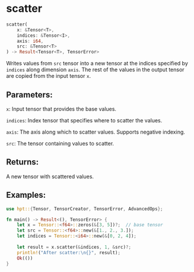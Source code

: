# scatter
```rust
scatter(
    x: &Tensor<T>,
    indices: &Tensor<I>,
    axis: i64,
    src: &Tensor<T>
) -> Result<Tensor<T>, TensorError>
```
Writes values from `src` tensor into a new tensor at the indices specified by `indices` along dimension `axis`. The rest of the values in the output tensor are copied from the input tensor `x`.

## Parameters:
`x`: Input tensor that provides the base values.

`indices`: Index tensor that specifies where to scatter the values.

`axis`: The axis along which to scatter values. Supports negative indexing.

`src`: The tensor containing values to scatter.

## Returns:
A new tensor with scattered values.

## Examples:
```rust
use hpt::{Tensor, TensorCreator, TensorError, AdvancedOps};

fn main() -> Result<(), TensorError> {
    let x = Tensor::<f64>::zeros(&[3, 5])?;  // base tensor
    let src = Tensor::<f64>::new(&[1., 2., 3.]);
    let indices = Tensor::<i64>::new(&[0, 2, 4]);
    
    let result = x.scatter(&indices, 1, &src)?;
    println!("After scatter:\n{}", result);
    Ok(())
}
```